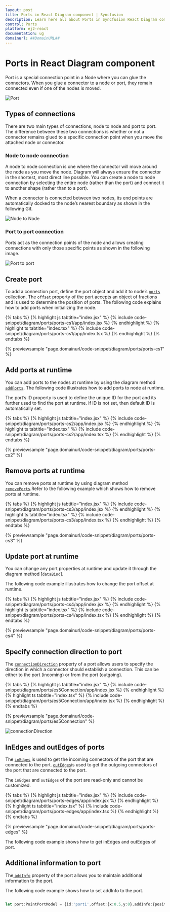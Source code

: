 ```yaml
---
layout: post
title: Ports in React Diagram component | Syncfusion
description: Learn here all about Ports in Syncfusion React Diagram component of Syncfusion Essential JS 2 and more.
control: Ports 
platform: ej2-react
documentation: ug
domainurl: ##DomainURL##
---
```


# Ports in React Diagram component

Port is a special connection point in a Node where you can glue the connectors. When you glue a connector to a node or port, they remain connected even if one of the nodes is moved.

![Port](images/Port1.png)

## Types of connections

There are two main types of connections, node to node and port to port. The difference between these two connections is whether or not a connector remains glued to a specific connection point when you move the attached node or connector.

### Node to node connection

A node to node connection is one where the connector will move around the node as you move the node. Diagram will always ensure the connector in the shortest, most direct line possible. You can create a node to node connection by selecting the entire node (rather than the port) and connect it to another shape (rather than to a port).

<!-- markdownlint-disable MD033 -->

When a connector is connected between two nodes, its end points are automatically docked to the node’s nearest boundary as shown in the following Gif.

![Node to Node](images/node-node-gif.gif)

### Port to port connection

Ports act as the connection points of the node and allows creating connections with only those specific points as shown in the following image.


![Port to port](images/port-port-gif.gif)

## Create port

To add a connection port, define the port object and add it to node’s [`ports`](https://ej2.syncfusion.com/react/documentation/api/diagram/pointPortModel/) collection. The [`offset`](https://ej2.syncfusion.com/react/documentation/api/diagram/pointModel/) property of the port accepts an object of fractions and is used to determine the position of ports. The following code explains how to add ports when initializing the node.

{% tabs %}
{% highlight js tabtitle="index.jsx" %}
{% include code-snippet/diagram/ports/ports-cs1/app/index.jsx %}
{% endhighlight %}
{% highlight ts tabtitle="index.tsx" %}
{% include code-snippet/diagram/ports/ports-cs1/app/index.tsx %}
{% endhighlight %}
{% endtabs %}

{% previewsample "page.domainurl/code-snippet/diagram/ports/ports-cs1" %}

## Add ports at runtime

You can add ports to the nodes  at runtime by using the diagram method  [`addPorts`](https://ej2.syncfusion.com/react/documentation/api/diagram/#addports). The following code illustrates how to add ports to node at runtime.

The port’s ID property is used to define the unique ID for the port and its further used to find the port at runtime.
If ID is not set, then default ID is automatically set.

{% tabs %}
{% highlight js tabtitle="index.jsx" %}
{% include code-snippet/diagram/ports/ports-cs2/app/index.jsx %}
{% endhighlight %}
{% highlight ts tabtitle="index.tsx" %}
{% include code-snippet/diagram/ports/ports-cs2/app/index.tsx %}
{% endhighlight %}
{% endtabs %}

{% previewsample "page.domainurl/code-snippet/diagram/ports/ports-cs2" %}

## Remove ports at runtime

You can remove ports at runtime by using diagram method [`removePorts`](https://ej2.syncfusion.com/react/documentation/api/diagram/#removeports).Refer to the following example which shows how to remove ports at runtime.

{% tabs %}
{% highlight js tabtitle="index.jsx" %}
{% include code-snippet/diagram/ports/ports-cs3/app/index.jsx %}
{% endhighlight %}
{% highlight ts tabtitle="index.tsx" %}
{% include code-snippet/diagram/ports/ports-cs3/app/index.tsx %}
{% endhighlight %}
{% endtabs %}

{% previewsample "page.domainurl/code-snippet/diagram/ports/ports-cs3" %}

## Update port at runtime

You can change any port properties at runtime and update it through the diagram method [`dataBind`].

The following code example illustrates how to change the port offset at runtime.

{% tabs %}
{% highlight js tabtitle="index.jsx" %}
{% include code-snippet/diagram/ports/ports-cs4/app/index.jsx %}
{% endhighlight %}
{% highlight ts tabtitle="index.tsx" %}
{% include code-snippet/diagram/ports/ports-cs4/app/index.tsx %}
{% endhighlight %}
{% endtabs %}

{% previewsample "page.domainurl/code-snippet/diagram/ports/ports-cs4" %}

## Specify connection direction to port

The [`connectionDirection`](https://ej2.syncfusion.com/react/documentation/api/diagram/port/#connectiondirection) property of a port allows users to specify the direction in which a connector should establish a connection. This can be either to the port (incoming) or from the port (outgoing). 

{% tabs %}
{% highlight js tabtitle="index.jsx" %}
{% include code-snippet/diagram/ports/es5Connection/app/index.jsx %}
{% endhighlight %}
{% highlight ts tabtitle="index.tsx" %}
{% include code-snippet/diagram/ports/es5Connection/app/index.tsx %}
{% endhighlight %}
{% endtabs %}

{% previewsample "page.domainurl/code-snippet/diagram/ports/es5Connection" %}

![connectionDirection](images\connectionDirection2.png)

## InEdges and outEdges of ports

The [`inEdges`](https://ej2.syncfusion.com/react/documentation/api/diagram/pointPortModel/#inedges) is used to get the incoming connectors of the port that are connected to the port. [`outEdges`](https://ej2.syncfusion.com/react/documentation/api/diagram/pointPortModel/#outedges)is used to get the outgoing connectors of the port that are connected to the port.

The `inEdges` and `outEdges` of the port are read-only and cannot be customized.

{% tabs %}
{% highlight js tabtitle="index.jsx" %}
{% include code-snippet/diagram/ports/ports-edges/app/index.jsx %}
{% endhighlight %}
{% highlight ts tabtitle="index.tsx" %}
{% include code-snippet/diagram/ports/ports-edges/app/index.tsx %}
{% endhighlight %}
{% endtabs %}

{% previewsample "page.domainurl/code-snippet/diagram/ports/ports-edges" %}

The following code example shows how to get inEdges and outEdges of port.

## Additional information to port

The[ `addInfo`](https://ej2.syncfusion.com/react/documentation/api/diagram/pointPortModel/#addinfo) property of the port allows you to maintain additional information to the port. 

The following code example shows how to set addInfo to the port.

```ts

let port:PointPortModel = {id:'port1',offset:{x:0.5,y:0},addInfo:{position:'TopCenter',id:'port1'}};

```

